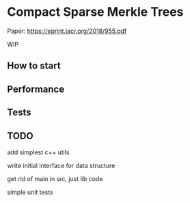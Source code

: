 # Compact Sparse Merkle Trees

Paper: https://eprint.iacr.org/2018/955.pdf

WIP

## How to start

## Performance

## Tests

## TODO
add simplest c++ utils

write initial interface for data structure

get rid of main in src, just lib code

simple unit tests
